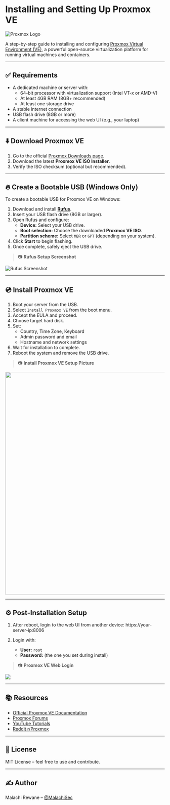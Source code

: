 # Installing and Setting Up Proxmox VE

![Proxmox Logo](https://upload.wikimedia.org/wikipedia/commons/thumb/9/92/Logo_Proxmox.svg/2560px-Logo_Proxmox.svg.png)

A step-by-step guide to installing and configuring [Proxmox Virtual Environment (VE)](https://www.proxmox.com/en/proxmox-ve), a powerful open-source virtualization platform for running virtual machines and containers.

---

## ✅ Requirements

- A dedicated machine or server with:
  - 64-bit processor with virtualization support (Intel VT-x or AMD-V)
  - At least 4GB RAM (8GB+ recommended)
  - At least one storage drive
- A stable internet connection
- USB flash drive (8GB or more)
- A client machine for accessing the web UI (e.g., your laptop)

---

## ⬇️ Download Proxmox VE

1. Go to the official [Proxmox Downloads page](https://www.proxmox.com/en/downloads).
2. Download the latest **Proxmox VE ISO Installer**.
3. Verify the ISO checksum (optional but recommended).

---

## 🔥 Create a Bootable USB (Windows Only)

To create a bootable USB for Proxmox VE on Windows:

1. Download and install [**Rufus**](https://rufus.ie/en/).
2. Insert your USB flash drive (8GB or larger).
3. Open Rufus and configure:
   - **Device:** Select your USB drive.
   - **Boot selection:** Choose the downloaded **Proxmox VE ISO**.
   - **Partition scheme:** Select `MBR` or `GPT` (depending on your system).
4. Click **Start** to begin flashing.
5. Once complete, safely eject the USB drive.

> 📷 **Rufus Setup Screenshot**

![Rufus Screenshot](https://i.imgur.com/ZjNwPlU.png)

---

## 💿 Install Proxmox VE

1. Boot your server from the USB.
2. Select `Install Proxmox VE` from the boot menu.
3. Accept the EULA and proceed.
4. Choose target hard disk.
5. Set:
   - Country, Time Zone, Keyboard
   - Admin password and email
   - Hostname and network settings
6. Wait for installation to complete.
7. Reboot the system and remove the USB drive.

> 📷 **Install Proxmox VE Setup Picture**
<img src="https://i.imgur.com/VMfnjNx.jpeg" width="528" height="704" />

---

## ⚙️ Post-Installation Setup

1. After reboot, login to the web UI from another device: https://your-server-ip:8006

2. Login with:
   - **User:** `root`
   - **Password:** (the one you set during install)

> 📷 **Proxmox VE Web Login**
<img src="https://i.imgur.com/pDkltWg.png" />

---

## 📚 Resources

- [Official Proxmox VE Documentation](https://pve.proxmox.com/wiki/Main_Page)
- [Proxmox Forums](https://forum.proxmox.com/)
- [YouTube Tutorials](https://www.youtube.com/results?search_query=proxmox+ve+setup)
- [Reddit r/Proxmox](https://www.reddit.com/r/Proxmox/)

---

## 🧾 License

MIT License – feel free to use and contribute.

---

## ✍️ Author

Malachi Rewane – [@MalachiSec](https://github.com/MalachiSec)
